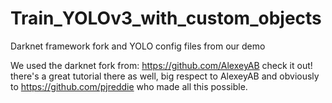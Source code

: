 # Train_YOLOv3_with_custom_objects
Darknet framework fork and YOLO config files from our demo

We used the darknet fork from: https://github.com/AlexeyAB check it out! there's a great tutorial there as well, big respect to AlexeyAB and obviously to https://github.com/pjreddie who made all this possible.

